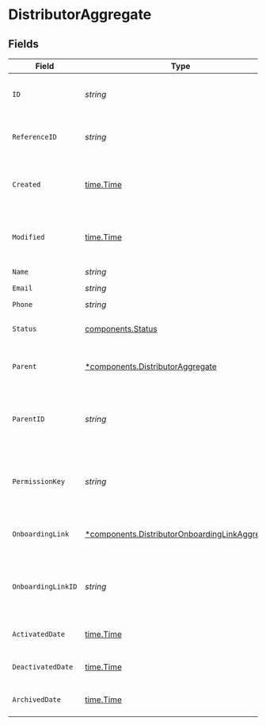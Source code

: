 # DistributorAggregate


## Fields

| Field                                                                                                           | Type                                                                                                            | Required                                                                                                        | Description                                                                                                     | Example                                                                                                         |
| --------------------------------------------------------------------------------------------------------------- | --------------------------------------------------------------------------------------------------------------- | --------------------------------------------------------------------------------------------------------------- | --------------------------------------------------------------------------------------------------------------- | --------------------------------------------------------------------------------------------------------------- |
| `ID`                                                                                                            | *string*                                                                                                        | :heavy_check_mark:                                                                                              | Unique identifier of the distributor                                                                            | dist_76bd5217ed8d45ddb65157dbb7508ef8                                                                           |
| `ReferenceID`                                                                                                   | *string*                                                                                                        | :heavy_check_mark:                                                                                              | User-defined reference ID.                                                                                      |                                                                                                                 |
| `Created`                                                                                                       | [time.Time](https://pkg.go.dev/time#Time)                                                                       | :heavy_check_mark:                                                                                              | Datetime when the distributor was created.                                                                      | 2024-11-18 15:05:48.641 +0000 UTC                                                                               |
| `Modified`                                                                                                      | [time.Time](https://pkg.go.dev/time#Time)                                                                       | :heavy_check_mark:                                                                                              | Datetime when the distributor was last modified.                                                                | 2024-11-18 15:05:48.641 +0000 UTC                                                                               |
| `Name`                                                                                                          | *string*                                                                                                        | :heavy_check_mark:                                                                                              | N/A                                                                                                             |                                                                                                                 |
| `Email`                                                                                                         | *string*                                                                                                        | :heavy_check_mark:                                                                                              | N/A                                                                                                             |                                                                                                                 |
| `Phone`                                                                                                         | *string*                                                                                                        | :heavy_check_mark:                                                                                              | N/A                                                                                                             |                                                                                                                 |
| `Status`                                                                                                        | [components.Status](../../models/components/status.md)                                                          | :heavy_check_mark:                                                                                              | Activation status of the distributor.                                                                           |                                                                                                                 |
| `Parent`                                                                                                        | [*components.DistributorAggregate](../../models/components/distributoraggregate.md)                             | :heavy_minus_sign:                                                                                              | Parent distributor of this distributor.                                                                         |                                                                                                                 |
| `ParentID`                                                                                                      | *string*                                                                                                        | :heavy_check_mark:                                                                                              | Unique identifier of the parent distributor of the distributor.                                                 |                                                                                                                 |
| `PermissionKey`                                                                                                 | *string*                                                                                                        | :heavy_check_mark:                                                                                              | The computed permission key based off of the parent.                                                            |                                                                                                                 |
| `OnboardingLink`                                                                                                | [*components.DistributorOnboardingLinkAggregate](../../models/components/distributoronboardinglinkaggregate.md) | :heavy_minus_sign:                                                                                              | Parent distributor of this distributor.                                                                         |                                                                                                                 |
| `OnboardingLinkID`                                                                                              | *string*                                                                                                        | :heavy_check_mark:                                                                                              | Unique identifier of the parent distributor of the distributor.                                                 |                                                                                                                 |
| `ActivatedDate`                                                                                                 | [time.Time](https://pkg.go.dev/time#Time)                                                                       | :heavy_check_mark:                                                                                              | Activation date of the Distributor.                                                                             |                                                                                                                 |
| `DeactivatedDate`                                                                                               | [time.Time](https://pkg.go.dev/time#Time)                                                                       | :heavy_check_mark:                                                                                              | Deactivation date of the Distributor.                                                                           |                                                                                                                 |
| `ArchivedDate`                                                                                                  | [time.Time](https://pkg.go.dev/time#Time)                                                                       | :heavy_check_mark:                                                                                              | Archived date of the Distributor.                                                                               |                                                                                                                 |